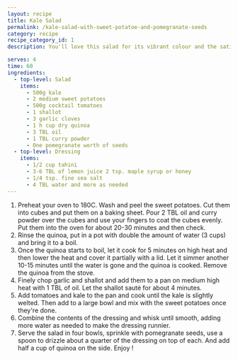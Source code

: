 ```yaml
---
layout: recipe
title: Kale Salad
permalink: /kale-salad-with-sweet-potatoe-and-pomegranate-seeds
category: recipe
recipe_category_id: 1
description: You'll love this salad for its vibrant colour and the satisfying feeling afterwards. I love the combination of the sweetness from pomegranate seeds and sweet potato and then the slightly bitter taste of kale. The tomatoes help to give this salad a fruity note! A mixture of textures and different tastes that give you the best of both; healthy eating and taste!

serves: 4
time: 60
ingredients:
  - top-level: Salad
    items:
      - 500g kale
      - 2 medium sweet potatoes
      - 500g cocktail tomatoes
      - 1 shallot
      - 3 garlic cloves
      - 1 h cup dry quinoa
      - 3 TBL oil
      - 1 TBL curry powder
      - One pomegranate worth of seeds
  - top-level: Dressing
    items:
      - 1/2 cup tahini
      - 3-6 TBL of lemon juice 2 tsp. maple syrup or honey
      - 1/4 tsp. fine sea salt
      - 4 TBL water and more as needed
---
```

1.	Preheat your oven to 180C. Wash and peel the sweet potatoes. Cut them into cubes and put them on a baking sheet. Pour 2 TBL oil and curry powder over the cubes and use your fingers to coat the cubes evenly. Put them into the oven for about 20-30 minutes and then check.
2.	Rinse the quinoa, put in a pot with double the amount of water (3 cups) and bring it to a boil.
3.	Once the quinoa starts to boil, let it cook for 5 minutes on high heat and then lower the heat and cover it partially with a lid. Let it simmer another 10-15 minutes until the water is gone and the quinoa is cooked. Remove the quinoa from the stove.
4.	Finely chop garlic and shallot and add them to a pan on medium high heat with 1 TBL of oil. Let the shallot sauté for about 4 minutes.
5.	Add tomatoes and kale to the pan and cook until the kale is slightly welted. Then add to a large bowl and mix with the sweet potatoes once they're done.
6.	Combine the contents of the dressing and whisk until smooth, adding more water as needed to make the dressing runnier.
7.	Serve the salad in four bowls, sprinkle with pomegranate seeds, use a spoon to drizzle about a quarter of the dressing on top of each. And add half a cup of quinoa on the side. Enjoy !
